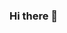 ### Hi there 👋

<!--
**Geekhyt/Geekhyt** is a ✨ _special_ ✨ repository because its `README.md` (this file) appears on your GitHub profile.

公众号：前端食堂
掘金：https://juejin.im/user/5a2de8a8f265da4320032fc4/posts
知乎：https://www.zhihu.com/people/huo-yi-tong-98
微博：https://www.weibo.com/2771284557
LeetCode：https://leetcode-cn.com/u/tongobama/

这是一个终身学习的男人，他在坚持自己热爱的事情，欢迎光临前端食堂，和这个男人一起开心的变胖～
